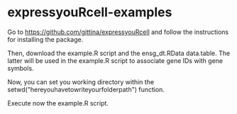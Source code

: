 # expressyouRcell-examples

Go to https://github.com/gittina/expressyouRcell and follow the instructions for installing the package.

Then, download the example.R script and the ensg_dt.RData data.table. The latter will be used in the example.R script to associate gene IDs with gene symbols. 

Now, you can set you working directory within the setwd("hereyouhavetowriteyourfolderpath") function.

Execute now the example.R script.
